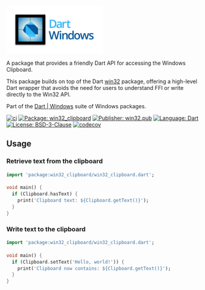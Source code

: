 <img src="https://raw.githubusercontent.com/dart-windows/.github/main/assets/dart-windows-card.png" width="50%" height="50%">

A package that provides a friendly Dart API for accessing the Windows Clipboard.

This package builds on top of the Dart [win32][win32_pub_link] package, offering
a high-level Dart wrapper that avoids the need for users to understand FFI or
write directly to the Win32 API.

Part of the [Dart | Windows][dart_windows_link] suite of Windows packages.

[![ci][ci_badge]][ci_link]
[![Package: win32_clipboard][package_badge]][package_link]
[![Publisher: win32.pub][publisher_badge]][publisher_link]
[![Language: Dart][language_badge]][language_link]
[![License: BSD-3-Clause][license_badge]][license_link]
[![codecov][codecov_badge_link]][codecov_link]

## Usage

### Retrieve text from the clipboard

```dart
import 'package:win32_clipboard/win32_clipboard.dart';

void main() {
  if (Clipboard.hasText) {
    print('Clipboard text: ${Clipboard.getText()}');
  }
}
```

### Write text to the clipboard

```dart
import 'package:win32_clipboard/win32_clipboard.dart';

void main() {
  if (Clipboard.setText('Hello, world!')) {
    print('Clipboard now contains: ${Clipboard.getText()}');
  }
}
```

[ci_badge]: https://github.com/dart-windows/win32_clipboard/actions/workflows/dart.yml/badge.svg
[ci_link]: https://github.com/dart-windows/win32_clipboard/actions/workflows/dart.yml
[codecov_badge_link]: https://codecov.io/gh/dart-windows/win32_clipboard/branch/main/graph/badge.svg?token=AM792MK0UT
[codecov_link]: https://codecov.io/gh/dart-windows/win32_clipboard
[dart_windows_link]: https://github.com/dart-windows
[language_badge]: https://img.shields.io/badge/language-Dart-blue.svg
[language_link]: https://dart.dev
[license_badge]: https://img.shields.io/github/license/dart-windows/win32_clipboard?color=blue
[license_link]: https://opensource.org/licenses/BSD-3-Clause
[package_badge]: https://img.shields.io/pub/v/win32_clipboard.svg
[package_link]: https://pub.dev/packages/win32_clipboard
[publisher_badge]: https://img.shields.io/pub/publisher/win32_clipboard.svg
[publisher_link]: https://pub.dev/publishers/win32.pub
[win32_pub_link]: https://pub.dev/packages/win32
